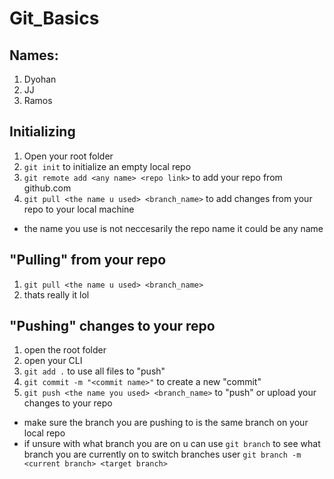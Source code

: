 # Git_Basics
## Names:
1. Dyohan
2. JJ
3. Ramos
## Initializing
1. Open your root folder
2. ```git init``` to initialize an empty local repo
3. ```git remote add <any name> <repo link>``` to add your repo from github.com
4. ```git pull <the name u used> <branch_name>``` to add changes from your repo to your local machine

- the name you use is not neccesarily the repo name it could be any name

## "Pulling" from your repo
1. ```git pull <the name u used> <branch_name>```
2. thats really it lol

## "Pushing" changes to your repo
1. open the root folder
2. open your CLI
3. ```git add .``` to use all files to "push"
4. ```git commit -m "<commit name>"``` to create a new "commit"
5. ```git push <the name you used> <branch_name>``` to "push" or upload your changes to your repo

- make sure the branch you are pushing to is the same branch on your local repo
- if unsure with what branch you are on u can use ```git branch``` to see what branch you are currently on
to switch branches user ```git branch -m <current branch> <target branch>```
